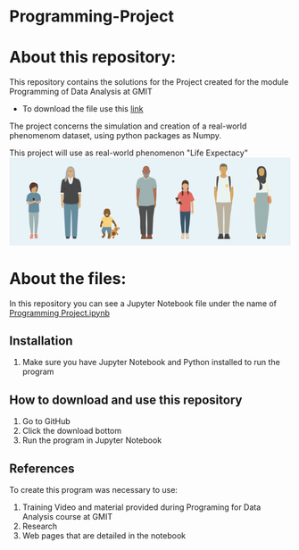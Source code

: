 # Programming-Project

# About this repository:
This repository contains the solutions for the Project created for the module Programming of Data Analysis at GMIT
- To download the file use this [link](https://github.com/brianmcgmit/ProgDA/raw/master/ProgDA_Project.pdf)

The project concerns the simulation and creation of a real-world phenomenom dataset, using python packages as Numpy. 

This project will use as real-world phenomenon "Life Expectacy" 
![Life Expectancy](https://github.com/Katylub/Programming-Project/blob/master/Life%20Expectancy.png)

# About the files:
In this repository you can see a Jupyter Notebook file under the name of [Programming Project.ipynb](https://github.com/Katylub/Programming-Project/blob/master/Programming%20Project.ipynb) 

## Installation
1. Make sure you have Jupyter Notebook and Python installed to run the program

## How to download and use this repository
1. Go to GitHub
2. Click the download bottom 
3. Run the program in Jupyter Notebook 

## References
To create this program was necessary to use: 
1. Training Video and material provided during Programing for Data Analysis course at GMIT
2. Research 
3. Web pages that are detailed in the notebook
